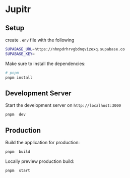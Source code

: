 # Jupitr

## Setup

create `.env` file with the following

```bash
SUPABASE_URL=https://nhnpdrhrvgbdnqvizexq.supabase.co
SUPABASE_KEY=
```

Make sure to install the dependencies:

```bash
# pnpm
pnpm install
```

## Development Server

Start the development server on `http://localhost:3000`

```bash
pnpm  dev
```

## Production

Build the application for production:

```bash
pnpm  build
```

Locally preview production build:

```bash
pnpm  start
```

